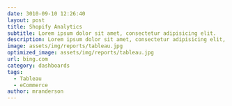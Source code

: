 ```yaml
---
date: 3010-09-10 12:26:40
layout: post
title: Shopify Analytics
subtitle: Lorem ipsum dolor sit amet, consectetur adipisicing elit.
description: Lorem ipsum dolor sit amet, consectetur adipisicing elit, sed do eiusmod tempor incididunt ut labore et dolore magna aliqua.
image: assets/img/reports/tableau.jpg
optimized_image: assets/img/reports/tableau.jpg
url: bing.com
category: dashboards
tags:
  - Tableau
  - eCommerce
author: mranderson
---
```







